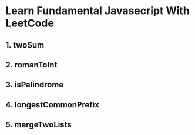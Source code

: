 # Learn Fundamental Javasecript With LeetCode

## 1. twoSum

## 2. romanToInt

## 3. isPalindrome

## 4. longestCommonPrefix

## 5. mergeTwoLists
